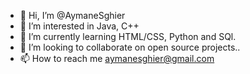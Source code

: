 - 👋 Hi, I’m @AymaneSghier
- 👀 I’m interested in Java, C++
- 🌱 I’m currently learning HTML/CSS, Python and SQl.
- 💞️ I’m looking to collaborate on open source projects..
- 📫 How to reach me aymanesghier@gmail.com 

<!---
AymaneSghier/AymaneSghier is a ✨ special ✨ repository because its `README.md` (this file) appears on your GitHub profile.
You can click the Preview link to take a look at your changes.
--->
